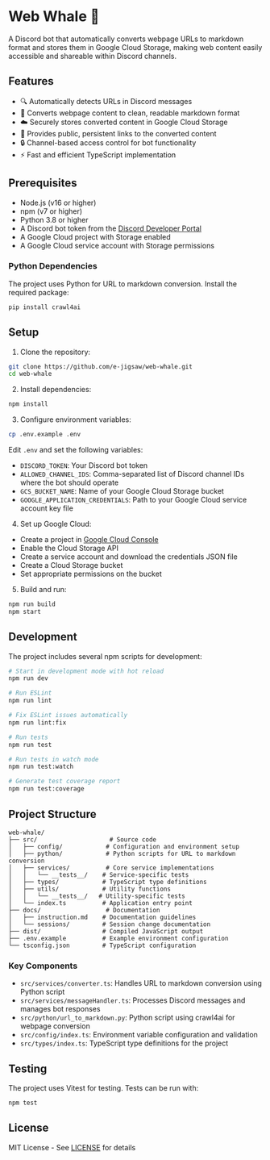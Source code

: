 # Web Whale 🐋

A Discord bot that automatically converts webpage URLs to markdown format and stores them in Google Cloud Storage, making web content easily accessible and shareable within Discord channels.

## Features

- 🔍 Automatically detects URLs in Discord messages
- 📝 Converts webpage content to clean, readable markdown format
- ☁️ Securely stores converted content in Google Cloud Storage
- 🔗 Provides public, persistent links to the converted content
- 🔒 Channel-based access control for bot functionality
- ⚡ Fast and efficient TypeScript implementation

## Prerequisites

- Node.js (v16 or higher)
- npm (v7 or higher)
- Python 3.8 or higher
- A Discord bot token from the [Discord Developer Portal](https://discord.com/developers/applications)
- A Google Cloud project with Storage enabled
- A Google Cloud service account with Storage permissions

### Python Dependencies

The project uses Python for URL to markdown conversion. Install the required package:

```bash
pip install crawl4ai
```

## Setup

1. Clone the repository:
```bash
git clone https://github.com/e-jigsaw/web-whale.git
cd web-whale
```

2. Install dependencies:
```bash
npm install
```

3. Configure environment variables:
```bash
cp .env.example .env
```

Edit `.env` and set the following variables:
- `DISCORD_TOKEN`: Your Discord bot token
- `ALLOWED_CHANNEL_IDS`: Comma-separated list of Discord channel IDs where the bot should operate
- `GCS_BUCKET_NAME`: Name of your Google Cloud Storage bucket
- `GOOGLE_APPLICATION_CREDENTIALS`: Path to your Google Cloud service account key file

4. Set up Google Cloud:
- Create a project in [Google Cloud Console](https://console.cloud.google.com)
- Enable the Cloud Storage API
- Create a service account and download the credentials JSON file
- Create a Cloud Storage bucket
- Set appropriate permissions on the bucket

5. Build and run:
```bash
npm run build
npm start
```

## Development

The project includes several npm scripts for development:

```bash
# Start in development mode with hot reload
npm run dev

# Run ESLint
npm run lint

# Fix ESLint issues automatically
npm run lint:fix

# Run tests
npm run test

# Run tests in watch mode
npm run test:watch

# Generate test coverage report
npm run test:coverage
```

## Project Structure

```
web-whale/
├── src/                    # Source code
│   ├── config/            # Configuration and environment setup
│   ├── python/            # Python scripts for URL to markdown conversion
│   ├── services/          # Core service implementations
│   │   └── __tests__/    # Service-specific tests
│   ├── types/            # TypeScript type definitions
│   ├── utils/            # Utility functions
│   │   └── __tests__/   # Utility-specific tests
│   └── index.ts          # Application entry point
├── docs/                  # Documentation
│   ├── instruction.md    # Documentation guidelines
│   └── sessions/         # Session change documentation
├── dist/                 # Compiled JavaScript output
├── .env.example          # Example environment configuration
└── tsconfig.json         # TypeScript configuration
```

### Key Components

- `src/services/converter.ts`: Handles URL to markdown conversion using Python script
- `src/services/messageHandler.ts`: Processes Discord messages and manages bot responses
- `src/python/url_to_markdown.py`: Python script using crawl4ai for webpage conversion
- `src/config/index.ts`: Environment variable configuration and validation
- `src/types/index.ts`: TypeScript type definitions for the project

## Testing

The project uses Vitest for testing. Tests can be run with:

```bash
npm test
```

## License

MIT License - See [LICENSE](LICENSE) for details